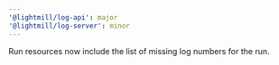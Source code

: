 ```yaml
---
'@lightmill/log-api': major
'@lightmill/log-server': minor
---
```


Run resources now include the list of missing log numbers for the run.

